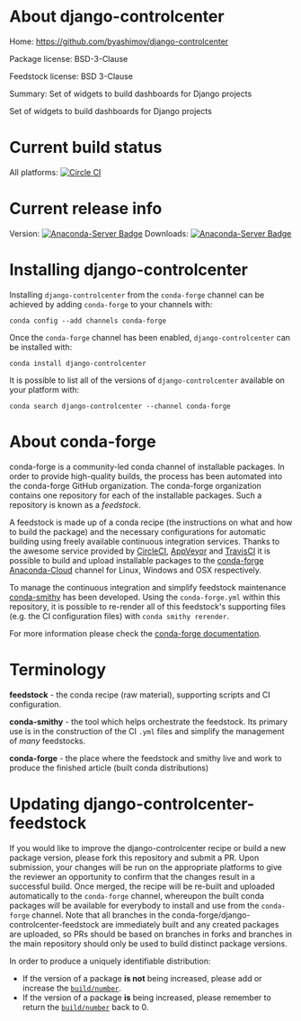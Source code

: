 About django-controlcenter
==========================

Home: https://github.com/byashimov/django-controlcenter

Package license: BSD-3-Clause

Feedstock license: BSD 3-Clause

Summary: Set of widgets to build dashboards for Django projects

Set of widgets to build dashboards for Django projects

Current build status
====================

All platforms: [![Circle CI](https://circleci.com/gh/conda-forge/django-controlcenter-feedstock.svg?style=shield)](https://circleci.com/gh/conda-forge/django-controlcenter-feedstock)

Current release info
====================
Version: [![Anaconda-Server Badge](https://anaconda.org/conda-forge/django-controlcenter/badges/version.svg)](https://anaconda.org/conda-forge/django-controlcenter)
Downloads: [![Anaconda-Server Badge](https://anaconda.org/conda-forge/django-controlcenter/badges/downloads.svg)](https://anaconda.org/conda-forge/django-controlcenter)

Installing django-controlcenter
===============================

Installing `django-controlcenter` from the `conda-forge` channel can be achieved by adding `conda-forge` to your channels with:

```
conda config --add channels conda-forge
```

Once the `conda-forge` channel has been enabled, `django-controlcenter` can be installed with:

```
conda install django-controlcenter
```

It is possible to list all of the versions of `django-controlcenter` available on your platform with:

```
conda search django-controlcenter --channel conda-forge
```


About conda-forge
=================

conda-forge is a community-led conda channel of installable packages.
In order to provide high-quality builds, the process has been automated into the
conda-forge GitHub organization. The conda-forge organization contains one repository
for each of the installable packages. Such a repository is known as a *feedstock*.

A feedstock is made up of a conda recipe (the instructions on what and how to build
the package) and the necessary configurations for automatic building using freely
available continuous integration services. Thanks to the awesome service provided by
[CircleCI](https://circleci.com/), [AppVeyor](http://www.appveyor.com/)
and [TravisCI](https://travis-ci.org/) it is possible to build and upload installable
packages to the [conda-forge](https://anaconda.org/conda-forge)
[Anaconda-Cloud](http://docs.anaconda.org/) channel for Linux, Windows and OSX respectively.

To manage the continuous integration and simplify feedstock maintenance
[conda-smithy](http://github.com/conda-forge/conda-smithy) has been developed.
Using the ``conda-forge.yml`` within this repository, it is possible to re-render all of
this feedstock's supporting files (e.g. the CI configuration files) with ``conda smithy rerender``.

For more information please check the [conda-forge documentation](https://conda-forge.org/docs/).

Terminology
===========

**feedstock** - the conda recipe (raw material), supporting scripts and CI configuration.

**conda-smithy** - the tool which helps orchestrate the feedstock.
                   Its primary use is in the construction of the CI ``.yml`` files
                   and simplify the management of *many* feedstocks.

**conda-forge** - the place where the feedstock and smithy live and work to
                  produce the finished article (built conda distributions)


Updating django-controlcenter-feedstock
=======================================

If you would like to improve the django-controlcenter recipe or build a new
package version, please fork this repository and submit a PR. Upon submission,
your changes will be run on the appropriate platforms to give the reviewer an
opportunity to confirm that the changes result in a successful build. Once
merged, the recipe will be re-built and uploaded automatically to the
`conda-forge` channel, whereupon the built conda packages will be available for
everybody to install and use from the `conda-forge` channel.
Note that all branches in the conda-forge/django-controlcenter-feedstock are
immediately built and any created packages are uploaded, so PRs should be based
on branches in forks and branches in the main repository should only be used to
build distinct package versions.

In order to produce a uniquely identifiable distribution:
 * If the version of a package **is not** being increased, please add or increase
   the [``build/number``](http://conda.pydata.org/docs/building/meta-yaml.html#build-number-and-string).
 * If the version of a package **is** being increased, please remember to return
   the [``build/number``](http://conda.pydata.org/docs/building/meta-yaml.html#build-number-and-string)
   back to 0.